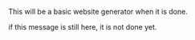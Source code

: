 This will be a basic website generator when it is done.

if this message is still here, it is not done yet.
